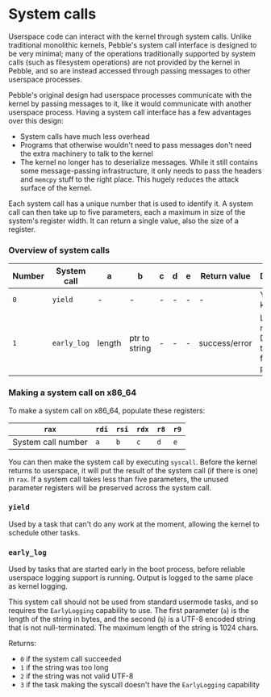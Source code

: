 # System calls
Userspace code can interact with the kernel through system calls. Unlike traditional monolithic kernels, Pebble's system call interface is designed to be very minimal; many of the operations traditionally
supported by system calls (such as filesystem operations) are not provided by the kernel in Pebble, and so are instead accessed through passing messages to other userspace processes.

Pebble's original design had userspace processes communicate with the kernel by passing messages to it, like it would communicate with another userspace process. Having a system call interface has a few
advantages over this design:
* System calls have much less overhead
* Programs that otherwise wouldn't need to pass messages don't need the extra machinery to talk to the kernel
* The kernel no longer has to deserialize messages. While it still contains some message-passing infrastructure, it only needs to pass the headers and `memcpy` stuff to the right place. This hugely reduces the
attack surface of the kernel.

Each system call has a unique number that is used to identify it. A system call can then take up to five parameters, each a maximum in size of the system's register width. It can return a single value, also
the size of a register.

### Overview of system calls

| Number    | System call           | a                 | b                 | c                 | d                 | e                 | Return value          | Description                                               |
|-----------|-----------------------|-------------------|-------------------|-------------------|-------------------|-------------------|-----------------------|-----------------------------------------------------------|
| `0`       | `yield`               | -                 | -                 | -                 | -                 | -                 | -                     | Yield to the kernel.                                      |
| `1`       | `early_log`           | length            | ptr to string     | -                 | -                 | -                 | success/error         | Log a message. Designed to be used from early processes.  |

### Making a system call on x86_64
To make a system call on x86_64, populate these registers:

| `rax`                 | `rdi` | `rsi` | `rdx` | `r8`  | `r9`  |
|-----------------------|-------|-------|-------|-------|-------|
| System call number    | `a`   | `b`   | `c`   | `d`   | `e`   |

You can then make the system call by executing `syscall`. Before the kernel returns to userspace, it will put the result of the system call (if there is one) in `rax`.
If a system call takes less than five parameters, the unused parameter registers will be preserved across the system call.

### `yield`
Used by a task that can't do any work at the moment, allowing the kernel to schedule other tasks.

### `early_log`
Used by tasks that are started early in the boot process, before reliable userspace logging support is running. Output is
logged to the same place as kernel logging.

This system call should not be used from standard usermode tasks, and so requires the `EarlyLogging` capability to use.
The first parameter (`a`) is the length of the string in bytes, and the second (`b`) is a UTF-8 encoded string that is not
null-terminated. The maximum length of the string is 1024 chars.

Returns:
 - `0` if the system call succeeded
 - `1` if the string was too long
 - `2` if the string was not valid UTF-8
 - `3` if the task making the syscall doesn't have the `EarlyLogging` capability

